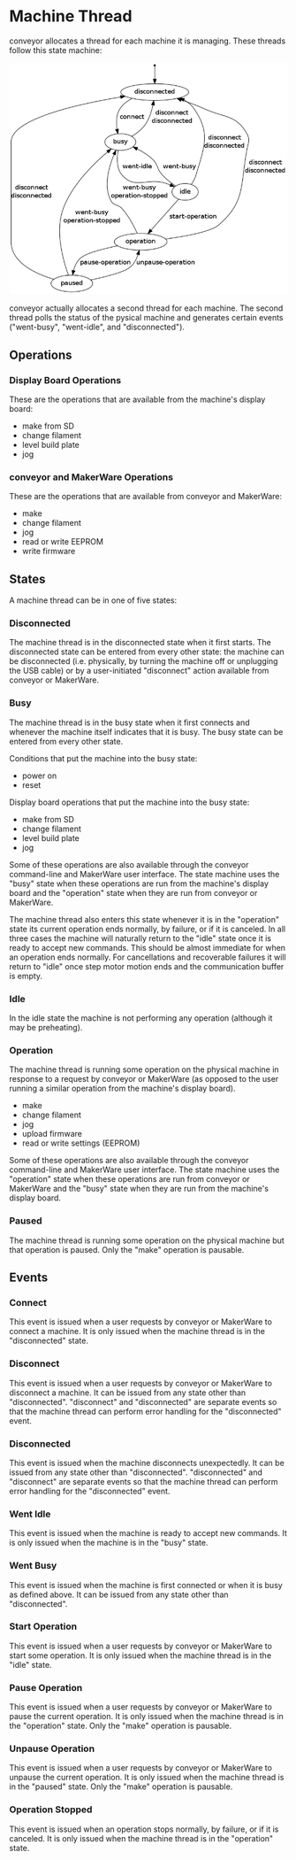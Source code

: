 # Machine Thread

conveyor allocates a thread for each machine it is managing.
These threads follow this state machine:

![Machine Thread State Machine](machinethread.png)

conveyor actually allocates a second thread for each machine.
The second thread polls the status of the pysical machine and generates certain events ("went-busy", "went-idle", and "disconnected").

## Operations

### Display Board Operations

These are the operations that are available from the machine's display board:

  * make from SD
  * change filament
  * level build plate
  * jog

### conveyor and MakerWare Operations

These are the operations that are available from conveyor and MakerWare:

  * make
  * change filament
  * jog
  * read or write EEPROM
  * write firmware

## States

A machine thread can be in one of five states:

### Disconnected

The machine thread is in the disconnected state when it first starts.
The disconnected state can be entered from every other state: the machine can be disconnected (i.e. physically, by turning the machine off or unplugging the USB cable) or by a user-initiated "disconnect" action available from conveyor or MakerWare.

### Busy

The machine thread is in the busy state when it first connects and whenever the machine itself indicates that it is busy.
The busy state can be entered from every other state.

Conditions that put the machine into the busy state:

  * power on
  * reset

Display board operations that put the machine into the busy state:

  * make from SD
  * change filament
  * level build plate
  * jog

Some of these operations are also available through the conveyor command-line and MakerWare user interface.
The state machine uses the "busy" state when these operations are run from the machine's display board and the "operation" state when they are run from conveyor or MakerWare.

The machine thread also enters this state whenever it is in the "operation" state its current operation ends normally, by failure, or if it is canceled.
In all three cases the machine will naturally return to the "idle" state once it is ready to accept new commands.
This should be almost immediate for when an operation ends normally.
For cancellations and recoverable failures it will return to "idle" once step motor motion ends and the communication buffer is empty.

### Idle

In the idle state the machine is not performing any operation (although it may be preheating).

### Operation

The machine thread is running some operation on the physical machine in response to a request by conveyor or MakerWare (as opposed to the user running a similar operation from the machine's display board).

  * make
  * change filament
  * jog
  * upload firmware
  * read or write settings (EEPROM)

Some of these operations are also available through the conveyor command-line and MakerWare user interface.
The state machine uses the "operation" state when these operations are run from conveyor or MakerWare and the "busy" state when they are run from the machine's display board.

### Paused

The machine thread is running some operation on the physical machine but that operation is paused.
Only the "make" operation is pausable.

## Events

### Connect

This event is issued when a user requests by conveyor or MakerWare to connect a machine.
It is only issued when the machine thread is in the "disconnected" state.

### Disconnect

This event is issued when a user requests by conveyor or MakerWare to disconnect a machine.
It can be issued from any state other than "disconnected".
"disconnect" and "disconnected" are separate events so that the machine thread can perform error handling for the "disconnected" event.

### Disconnected

This event is issued when the machine disconnects unexpectedly.
It can be issued from any state other than "disconnected".
"disconnected" and "disconnect" are separate events so that the machine thread can perform error handling for the "disconnected" event.

### Went Idle

This event is issued when the machine is ready to accept new commands.
It is only issued when the machine is in the "busy" state.

### Went Busy

This event is issued when the machine is first connected or when it is busy as defined above.
It can be issued from any state other than "disconnected".

### Start Operation

This event is issued when a user requests by conveyor or MakerWare to start some operation.
It is only issued when the machine thread is in the "idle" state.

### Pause Operation

This event is issued when a user requests by conveyor or MakerWare to pause the current operation.
It is only issued when the machine thread is in the "operation" state.
Only the "make" operation is pausable.

### Unpause Operation

This event is issued when a user requests by conveyor or MakerWare to unpause the current operation.
It is only issued when the machine thread is in the "paused" state.
Only the "make" operation is pausable.

### Operation Stopped

This event is issued when an operation stops normally, by failure, or if it is canceled.
It is only issued when the machine thread is in the "operation" state.

<!-- vim:set ai et fenc=utf-8 ff=unix sw=4 syntax=markdown ts=4: -->
